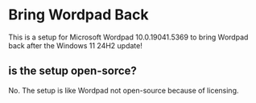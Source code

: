 # Bring Wordpad Back
 This is a setup for Microsoft Wordpad 10.0.19041.5369 to bring Wordpad back after the Windows 11 24H2 update!

## is the setup open-sorce?

No. The setup is like Wordpad not open-source because of licensing.